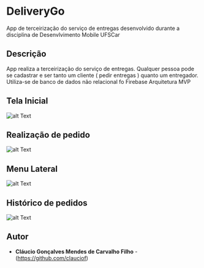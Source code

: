 # DeliveryGo
App de terceirização do serviço de entregas desenvolvido durante a disciplina de Desenvlvimento Mobile UFSCar


## Descrição 
App realiza a terceirização do serviço de entregas. Qualquer pessoa pode se cadastrar e ser tanto um cliente ( pedir entregas ) quanto um entregador.
Utiliza-se de banco de dados não relacional fo Firebase
Arquitetura MVP

## Tela Inicial

![alt Text](https://github.com/clauciof/imagens/blob/master/Screenshot_20200508-112520_DeliveryGo.jpg)

## Realização de pedido

![alt Text](https://github.com/clauciof/imagens/blob/master/Screenshot_20200508-112557_DeliveryGo.jpg)


## Menu Lateral

![alt Text](https://github.com/clauciof/imagens/blob/master/Screenshot_20200508-112604_DeliveryGo.jpg)


## Histórico de pedidos

![alt Text](https://github.com/clauciof/imagens/blob/master/Screenshot_20200508-112611_DeliveryGo.jpg)








## Autor

* **Cláucio Gonçalves Mendes de Carvalho Filho** - (https://github.com/clauciof)



